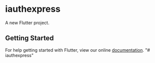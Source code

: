 # iauthexpress

A new Flutter project.

## Getting Started

For help getting started with Flutter, view our online
[documentation](https://flutter.io/).
"# iauthexpress" 

